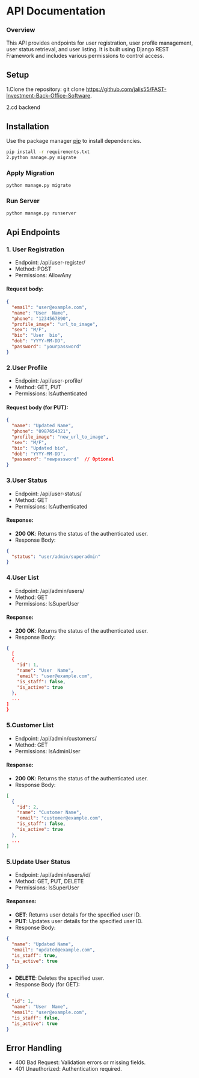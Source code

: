 # API Documentation

### Overview

This API provides endpoints for user registration, user profile management, user status retrieval, and user listing. It is built using Django REST Framework and includes various permissions to control access.

## Setup
 1.Clone the repository:
git clone https://github.com/jalis55/FAST-Investment-Back-Office-Software.

2.cd backend


## Installation

Use the package manager [pip](https://pip.pypa.io/en/stable/) to install dependencies.

```bash
pip install -r requirements.txt
2.python manage.py migrate

```
### Apply Migration
```bash
python manage.py migrate

```
### Run Server
```bash
python manage.py runserver

```
## Api Endpoints
### 1. User Registration
+ Endpoint: /api/user-register/
+ Method: POST
+ Permissions: AllowAny
#### Request body:
``` json
{
  "email": "user@example.com",
  "name": "User  Name",
  "phone": "1234567890",
  "profile_image": "url_to_image",
  "sex": "M/F",
  "bio": "User  bio",
  "dob": "YYYY-MM-DD",
  "password": "yourpassword"
}
```
### 2.User Profile
+ Endpoint: /api/user-profile/
+ Method:  GET, PUT
+ Permissions: IsAuthenticated
#### Request body (for PUT):
``` json
{
  "name": "Updated Name",
  "phone": "0987654321",
  "profile_image": "new_url_to_image",
  "sex": "M/F",
  "bio": "Updated bio",
  "dob": "YYYY-MM-DD",
  "password": "newpassword"  // Optional
}
```

### 3.User Status
+ Endpoint: /api/user-status/
+ Method:  GET
+ Permissions: IsAuthenticated
#### Response:
  + **200 OK**: Returns the status of the authenticated user.
  + Response Body:

``` json
{
  "status": "user/admin/superadmin"
}
```
### 4.User List
+ Endpoint: /api/admin/users/
+ Method:  GET
+ Permissions: IsSuperUser
#### Response:
  + **200 OK**: Returns the status of the authenticated user.
  + Response Body:

``` json
{
  [
  {
    "id": 1,
    "name": "User  Name",
    "email": "user@example.com",
    "is_staff": false,
    "is_active": true
  },
  ...
]
}
```
### 5.Customer List
+ Endpoint: /api/admin/customers/
+ Method:  GET
+ Permissions: IsAdminUser 
#### Response:
  + **200 OK**: Returns the status of the authenticated user.
  + Response Body:

``` json
[
  {
    "id": 2,
    "name": "Customer Name",
    "email": "customer@example.com",
    "is_staff": false,
    "is_active": true
  },
  ...
]
```
### 5.Update User Status
+ Endpoint: /api/admin/users/id/
+ Method:  GET, PUT, DELETE
+ Permissions: IsSuperUser 
#### Responses:
  + **GET**: Returns user details for the specified user ID.
  + **PUT**: Updates user details for the specified user ID.
  + Response Body:

``` json
{
  "name": "Updated Name",
  "email": "updated@example.com",
  "is_staff": true,
  "is_active": true
}
```
 + **DELETE**: Deletes the specified user.
 + Response Body (for GET):
```json
{
  "id": 1,
  "name": "User  Name",
  "email": "user@example.com",
  "is_staff": false,
  "is_active": true
}
```

## Error Handling
+ 400 Bad Request: Validation errors or missing fields.
+ 401 Unauthorized: Authentication required.

